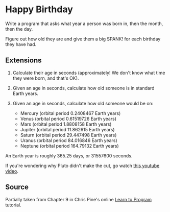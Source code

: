 # Happy Birthday

Write a program that asks what year a person was born in, then the month, then the day.

Figure out how old they are and give them a big SPANK! for each birthday they have had.

## Extensions

1. Calculate their age in seconds (approximately! We don't know what time they were born, and that's OK).

2. Given an age in seconds, calculate how old someone is in standard Earth years.

3. Given an age in seconds, calculate how old someone would be on:
   - Mercury (orbital period 0.2408467 Earth years)
   - Venus (orbital period 0.61519726 Earth years)
   - Mars (orbital period 1.8808158 Earth years)
   - Jupiter (orbital period 11.862615 Earth years)
   - Saturn (orbital period 29.447498 Earth years)
   - Uranus (orbital period 84.016846 Earth years)
   - Neptune (orbital period 164.79132 Earth years)

An Earth year is roughly 365.25 days, or 31557600 seconds.

If you're wondering why Pluto didn't make the cut, go watch [this youtube video](http://www.youtube.com/watch?v=Z_2gbGXzFbs).

## Source
Partially taken from Chapter 9 in Chris Pine's online [Learn to Program](http://pine.fm/LearnToProgram/?Chapter=09) tutorial.

